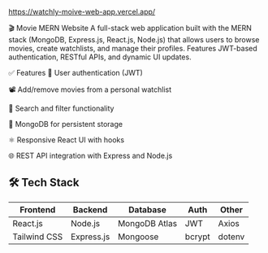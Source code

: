 https://watchly-moive-web-app.vercel.app/

🎬 Movie MERN Website
A full-stack web application built with the MERN stack (MongoDB, Express.js, React.js, Node.js) that allows users to browse movies, create watchlists, and manage their profiles. Features JWT-based authentication, RESTful APIs, and dynamic UI updates.

✅ Features
🔐 User authentication (JWT)

📽 Add/remove movies from a personal watchlist

🔎 Search and filter functionality

💾 MongoDB for persistent storage

⚛️ Responsive React UI with hooks

🌐 REST API integration with Express and Node.js




## 🛠 Tech Stack

| Frontend | Backend | Database | Auth | Other |
|---------|---------|----------|------|-------|
| React.js | Node.js | MongoDB Atlas | JWT | Axios |
| Tailwind CSS | Express.js | Mongoose | bcrypt | dotenv |
